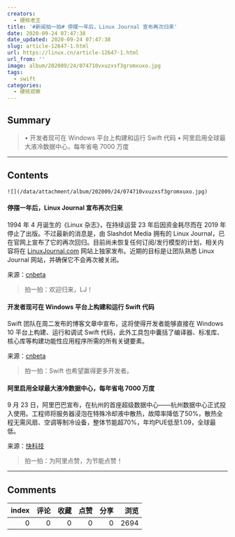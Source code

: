 ```yaml
---
creators:
  - 硬核老王
title: '#新闻拍一拍# 停摆一年后，Linux Journal 宣布再次归来'
date: 2020-09-24 07:47:38
date_updated: 2020-09-24 07:47:38
slug: article-12647-1.html
url: https://linux.cn/article-12647-1.html
url_from: ''
image: album/202009/24/074710vxuzxsf3gromxuxo.jpg
tags:
  - swift
categories:
  - 硬核观察
---
```


## Summary

> • 开发者现可在 Windows 平台上构建和运行 Swift 代码 • 阿里启用全球最大液冷数据中心，每年省电 7000 万度

***

<!-- more -->

## Contents

`![](/data/attachment/album/202009/24/074710vxuzxsf3gromxuxo.jpg)`

#### 停摆一年后，Linux Journal 宣布再次归来

1994 年 4 月诞生的《Linux 杂志》，在持续运营 23 年后因资金耗尽而在 2019 年停止了出版。不过最新的消息是，由 Slashdot Media 拥有的 Linux Journal，已在官网上宣布了它的再次回归。目前尚未恢复任何订阅/发行模型的计划，相关内容将在 [LinuxJournal.com](http://linuxjournal.com/) 网站上独家发布。近期的目标是让团队熟悉 Linux Journal 网站，并确保它不会再次被关闭。

来源：[cnbeta](https://www.cnbeta.com/articles/tech/1032637.htm)

> 
> 拍一拍：欢迎归来，LJ！
> 
> 
> 

#### 开发者现可在 Windows 平台上构建和运行 Swift 代码

Swift 团队在周二发布的博客文章中宣布，这将使得开发者能够直接在 Windows 10 平台上构建、运行和调试 Swift 代码，此外工具包中囊括了编译器、标准库、核心库等构建功能性应用程序所需的所有关键要素。

来源：[cnbeta](https://www.cnbeta.com/articles/tech/1032531.htm)

> 
> 拍一拍：Swift 也希望赢得更多开发者。
> 
> 
> 

#### 阿里启用全球最大液冷数据中心，每年省电 7000 万度

9 月 23 日，阿里巴巴宣布，在杭州的首座超级数据中心——杭州数据中心正式投入使用。工程师将服务器浸泡在特殊冷却液中散热，故障率降低了50%，散热全程无需风扇、空调等制冷设备，整体节能超70%，年均PUE低至1.09，全球最低。

来源：[快科技](https://www.cnbeta.com/articles/tech/1032501.htm)

> 
> 拍一拍：为阿里点赞，为节能点赞！
> 
> 
>

***

## Comments


|   index |   评论 |   收藏 |   点赞 |   分享 |   浏览 |
|--------:|-------:|-------:|-------:|-------:|-------:|
|       0 |      0 |      0 |      0 |      0 |   2694 |
